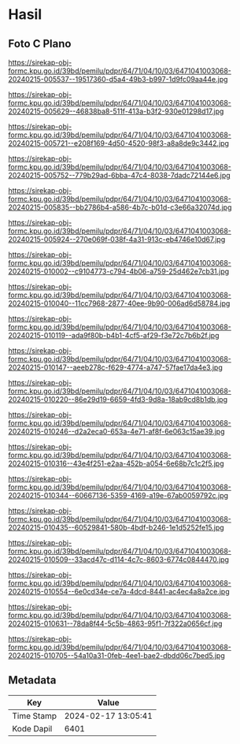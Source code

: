 # Hasil

## Foto C Plano

https://sirekap-obj-formc.kpu.go.id/39bd/pemilu/pdpr/64/71/04/10/03/6471041003068-20240215-005537--19517360-d5a4-49b3-b997-1d9fc09aa44e.jpg

https://sirekap-obj-formc.kpu.go.id/39bd/pemilu/pdpr/64/71/04/10/03/6471041003068-20240215-005629--46838ba8-511f-413a-b3f2-930e01298d17.jpg

https://sirekap-obj-formc.kpu.go.id/39bd/pemilu/pdpr/64/71/04/10/03/6471041003068-20240215-005721--e208f169-4d50-4520-98f3-a8a8de9c3442.jpg

https://sirekap-obj-formc.kpu.go.id/39bd/pemilu/pdpr/64/71/04/10/03/6471041003068-20240215-005752--779b29ad-6bba-47c4-8038-7dadc72144e6.jpg

https://sirekap-obj-formc.kpu.go.id/39bd/pemilu/pdpr/64/71/04/10/03/6471041003068-20240215-005835--bb2786b4-a586-4b7c-b01d-c3e66a32074d.jpg

https://sirekap-obj-formc.kpu.go.id/39bd/pemilu/pdpr/64/71/04/10/03/6471041003068-20240215-005924--270e069f-038f-4a31-913c-eb4746e10d67.jpg

https://sirekap-obj-formc.kpu.go.id/39bd/pemilu/pdpr/64/71/04/10/03/6471041003068-20240215-010002--c9104773-c794-4b06-a759-25d462e7cb31.jpg

https://sirekap-obj-formc.kpu.go.id/39bd/pemilu/pdpr/64/71/04/10/03/6471041003068-20240215-010040--11cc7968-2877-40ee-9b90-006ad6d58784.jpg

https://sirekap-obj-formc.kpu.go.id/39bd/pemilu/pdpr/64/71/04/10/03/6471041003068-20240215-010119--ada9f80b-b4b1-4cf5-af29-f3e72c7b6b2f.jpg

https://sirekap-obj-formc.kpu.go.id/39bd/pemilu/pdpr/64/71/04/10/03/6471041003068-20240215-010147--aeeb278c-f629-4774-a747-57fae17da4e3.jpg

https://sirekap-obj-formc.kpu.go.id/39bd/pemilu/pdpr/64/71/04/10/03/6471041003068-20240215-010220--86e29d19-6659-4fd3-9d8a-18ab9cd8b1db.jpg

https://sirekap-obj-formc.kpu.go.id/39bd/pemilu/pdpr/64/71/04/10/03/6471041003068-20240215-010246--d2a2eca0-653a-4e71-af8f-6e063c15ae39.jpg

https://sirekap-obj-formc.kpu.go.id/39bd/pemilu/pdpr/64/71/04/10/03/6471041003068-20240215-010316--43e4f251-e2aa-452b-a054-6e68b7c1c2f5.jpg

https://sirekap-obj-formc.kpu.go.id/39bd/pemilu/pdpr/64/71/04/10/03/6471041003068-20240215-010344--60667136-5359-4169-a19e-67ab0059792c.jpg

https://sirekap-obj-formc.kpu.go.id/39bd/pemilu/pdpr/64/71/04/10/03/6471041003068-20240215-010435--60529841-580b-4bdf-b246-1e1d5252fe15.jpg

https://sirekap-obj-formc.kpu.go.id/39bd/pemilu/pdpr/64/71/04/10/03/6471041003068-20240215-010509--33acd47c-d114-4c7c-8603-6774c0844470.jpg

https://sirekap-obj-formc.kpu.go.id/39bd/pemilu/pdpr/64/71/04/10/03/6471041003068-20240215-010554--6e0cd34e-ce7a-4dcd-8441-ac4ec4a8a2ce.jpg

https://sirekap-obj-formc.kpu.go.id/39bd/pemilu/pdpr/64/71/04/10/03/6471041003068-20240215-010631--78da8f44-5c5b-4863-95f1-7f322a0656cf.jpg

https://sirekap-obj-formc.kpu.go.id/39bd/pemilu/pdpr/64/71/04/10/03/6471041003068-20240215-010705--54a10a31-0feb-4ee1-bae2-dbdd06c7bed5.jpg


## Metadata

| Key        | Value               |
| ---------- | ------------------- |
| Time Stamp | 2024-02-17 13:05:41 |
| Kode Dapil | 6401                |



